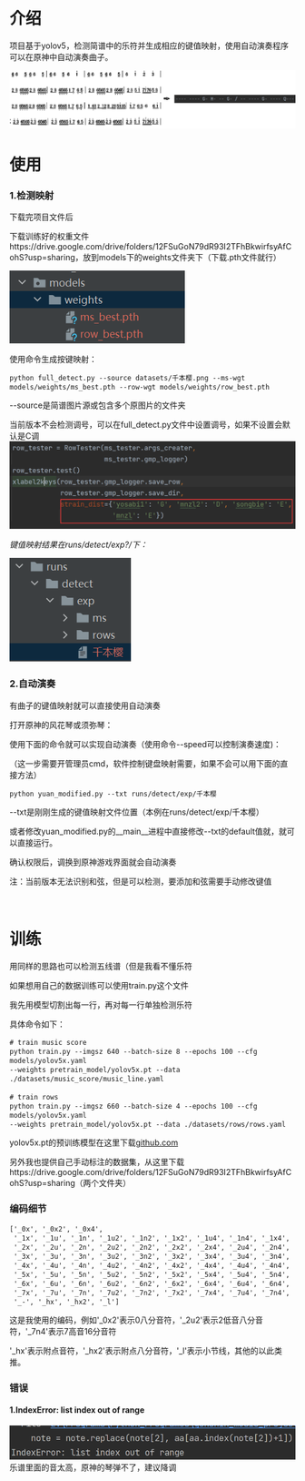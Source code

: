 # 介绍

项目基于yolov5，检测简谱中的乐符并生成相应的键值映射，使用自动演奏程序可以在原神中自动演奏曲子。

![image-20230225163713806](readme/image-20230225163713806.png)
<br>
# 使用

### 1.检测映射

下载完项目文件后

下载训练好的权重文件https://drive.google.com/drive/folders/12FSuGoN79dR93I2TFhBkwirfsyAfCohS?usp=sharing，放到models下的weights文件夹下（下载.pth文件就行）

![image-20230225193149835](readme/image-20230225193149835.png)

使用命令生成按键映射：

```
python full_detect.py --source datasets/千本樱.png --ms-wgt models/weights/ms_best.pth --row-wgt models/weights/row_best.pth
```

--source是简谱图片源或包含多个原图片的文件夹

当前版本不会检测调号，可以在full_detect.py文件中设置调号，如果不设置会默认是C调
![img.png](readme/img.png)


*键值映射结果在runs/detect/exp?/下：*

![image-20230225194818744](readme/image-20230225194818744.png)

### 2.自动演奏

有曲子的键值映射就可以直接使用自动演奏



打开原神的风花琴或须弥琴：

使用下面的命令就可以实现自动演奏（使用命令--speed可以控制演奏速度)：

（这一步需要开管理员cmd，软件控制键盘映射需要，如果不会可以用下面的直接方法）

```
python yuan_modified.py --txt runs/detect/exp/千本樱
```

--txt是刚刚生成的键值映射文件位置（本例在runs/detect/exp/千本樱）



或者修改yuan_modified.py的__main__进程中直接修改--txt的default值就，就可以直接运行。

确认权限后，调换到原神游戏界面就会自动演奏

注：当前版本无法识别和弦，但是可以检测，要添加和弦需要手动修改键值

<br>

# 训练

用同样的思路也可以检测五线谱（但是我看不懂乐符

如果想用自己的数据训练可以使用train.py这个文件

我先用模型切割出每一行，再对每一行单独检测乐符

具体命令如下：

```
# train music score
python train.py --imgsz 640 --batch-size 8 --epochs 100 --cfg models/yolov5x.yaml
--weights pretrain_model/yolov5x.pt --data ./datasets/music_score/music_line.yaml

# train rows
python train.py --imgsz 660 --batch-size 4 --epochs 100 --cfg models/yolov5x.yaml
--weights pretrain_model/yolov5x.pt --data ./datasets/rows/rows.yaml
```

yolov5x.pt的预训练模型在这里下载[github.com](https://github.com/ultralytics/yolov5/releases/download/v7.0/yolov5x.pt)

另外我也提供自己手动标注的数据集，从这里下载https://drive.google.com/drive/folders/12FSuGoN79dR93I2TFhBkwirfsyAfCohS?usp=sharing（两个文件夹）



### 编码细节

```
['_0x', '_0x2', '_0x4',
 '_1x', '_1u', '_1n', '_1u2', '_1n2', '_1x2', '_1u4', '_1n4', '_1x4',
 '_2x', '_2u', '_2n', '_2u2', '_2n2', '_2x2', '_2x4', '_2u4', '_2n4',
 '_3x', '_3u', '_3n', '_3u2', '_3n2', '_3x2', '_3x4', '_3u4', '_3n4',
 '_4x', '_4u', '_4n', '_4u2', '_4n2', '_4x2', '_4x4', '_4u4', '_4n4',
 '_5x', '_5u', '_5n', '_5u2', '_5n2', '_5x2', '_5x4', '_5u4', '_5n4',
 '_6x', '_6u', '_6n', '_6u2', '_6n2', '_6x2', '_6x4', '_6u4', '_6n4',
 '_7x', '_7u', '_7n', '_7u2', '_7n2', '_7x2', '_7x4', '_7u4', '_7n4',
 '_-', '_hx', '_hx2', '_l']
```

这是我使用的编码，例如'\_0x2'表示0八分音符，'\_2u2'表示2低音八分音符，'_7n4'表示7高音16分音符

'_hx'表示附点音符，'\_hx2'表示附点八分音符，'\_l'表示小节线，其他的以此类推。

### 错误
#### 1.IndexError: list index out of range
![img.png](readme/img2.png)
乐谱里面的音太高，原神的琴弹不了，建议降调

